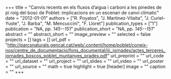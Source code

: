 +++
title = "Canvis recents en els fluxos d’aigua i carboni a les pinedes de pi roig del bosc de Poblet: implicacions en un escenari de canvi climatic"
date = "2012-01-01"
authors = ["R. Poyatos", "J. Martinez-Vilalta", "J. Curiel-Yuste", "J. Barba", "M. Mencuccini", "F. Lloret"]
publication_types = ["1"]
publication = "NA, _pp. 145--151_"
publication_short = "NA, _pp. 145--151_"
abstract = ""
abstract_short = ""
image_preview = ""
selected = false
projects = []
tags = []
url_pdf = "http://parcsnaturals.gencat.cat/web/.content/home/poblet/coneix-nos/centre_de_documentacio/fons_documental/iii_jornades/actes_terceres_jornades_boscos_poblet_muntanyes_prades.pdf"
url_preprint = ""
url_code = ""
url_dataset = ""
url_project = ""
url_slides = ""
url_video = ""
url_poster = ""
url_source = ""
math = true
highlight = true
[header]
image = ""
caption = ""
+++
